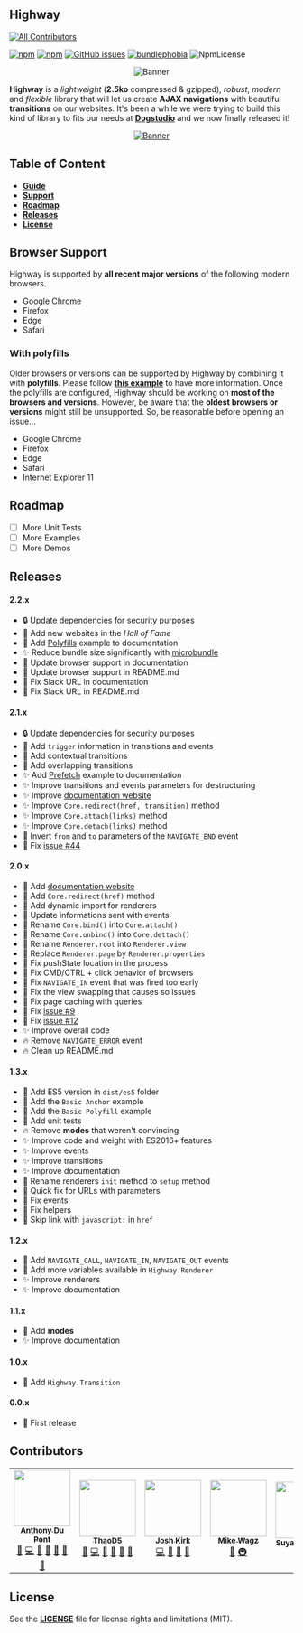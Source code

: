 ## Highway
<!-- ALL-CONTRIBUTORS-BADGE:START - Do not remove or modify this section -->
[![All Contributors](https://img.shields.io/badge/all_contributors-7-orange.svg?style=flat-square)](#contributors-)
<!-- ALL-CONTRIBUTORS-BADGE:END -->

[![npm](https://img.shields.io/npm/v/@dogstudio/highway.svg)](https://www.npmjs.com/package/@dogstudio/highway)
[![npm](https://img.shields.io/npm/dt/@dogstudio/highway.svg)](https://www.npmjs.com/package/@dogstudio/highway)
[![GitHub issues](https://img.shields.io/github/issues-raw/Dogstudio/highway.svg)](https://github.com/Dogstudio/highway/issues)
[![bundlephobia](https://img.shields.io/bundlephobia/minzip/@dogstudio/highway?label=bundle%20size)](https://bundlephobia.com/result?p=@dogstudio/highway)
![NpmLicense](https://img.shields.io/npm/l/@dogstudio/highway.svg)


<p align="center"><img src="https://i.imgur.com/SNk3YwV.png" alt="Banner" /></p>

**Highway** is a *lightweight* (**2.5ko** compressed & gzipped), *robust*, *modern* and *flexible* library that will let us create **AJAX navigations** with beautiful **transitions** on our websites. It's been a while we were trying to build this kind of library to fits our needs at [**Dogstudio**](https://www.dogstudio.co) and we now finally released it!

<p align="center"><a href="https://join.slack.com/t/highway-lib/shared_invite/zt-60jkz5kh-defbgkYYTclu609sUAEN3Q"target="_blank"><img src="https://i.imgur.com/4nWCfju.png" alt="Banner" /></a></p>

## Table of Content

- [**Guide**](https://dogstudio.github.io/highway/)
- [**Support**](https://github.com/Dogstudio/highway#browser-support)
- [**Roadmap**](https://github.com/Dogstudio/highway#roadmap)
- [**Releases**](https://github.com/Dogstudio/highway#releases)
- [**License**](https://github.com/Dogstudio/highway#license)

## Browser Support

Highway is supported by **all recent major versions** of the following modern browsers.

- Google Chrome
- Firefox
- Edge
- Safari

### With polyfills
Older browsers or versions can be supported by Highway by combining it with **polyfills**. Please follow [**this example**](https://highway.js.org/examples/polyfills.html) to have more information. Once the polyfills are configured, Highway should be working on **most of the browsers and versions**. However, be aware that the **oldest browsers or versions** might still be unsupported. So, be reasonable before opening an issue...</p>

- Google Chrome
- Firefox
- Edge
- Safari
- Internet Explorer 11

## Roadmap

- [ ] More Unit Tests
- [ ] More Examples
- [ ] More Demos

## Releases
#### 2.2.x

- :lock: Update dependencies for security purposes
- :tada: Add new websites in the *Hall of Fame*
- :tada: Add [Polyfills](https://highway.js.org/examples/polyfills.html) example to documentation
- :sparkles: Reduce bundle size significantly with [microbundle](https://github.com/developit/microbundle)
- :art: Update browser support in documentation
- :art: Update browser support in README.md
- :bug: Fix Slack URL in documentation
- :bug: Fix Slack URL in README.md

#### 2.1.x

- :lock: Update dependencies for security purposes
- :tada: Add `trigger` information in transitions and events
- :tada: Add contextual transitions
- :tada: Add overlapping transitions
- :sparkles: Add [Prefetch](https://highway.js.org/examples/prefetch.html) example to documentation
- :sparkles: Improve transitions and events parameters for destructuring
- :sparkles: Improve [documentation website](https://highway.js.org)
- :sparkles: Improve `Core.redirect(href, transition)` method
- :sparkles: Improve `Core.attach(links)` method
- :sparkles: Improve `Core.detach(links)` method
- :art: Invert `from` and `to` parameters of the `NAVIGATE_END` event
- :bug: Fix [issue #44](https://github.com/Dogstudio/highway/issues/44)

#### 2.0.x

- :tada: Add [documentation website](https://highway.js.org)
- :tada: Add `Core.redirect(href)` method
- :tada: Add dynamic import for renderers
- :art: Update informations sent with events
- :art: Rename `Core.bind()` into `Core.attach()`
- :art: Rename `Core.unbind()` into `Core.dettach()`
- :art: Rename `Renderer.root` into `Renderer.view`
- :art: Replace `Renderer.page` by `Renderer.properties`
- :bug: Fix pushState location in the process
- :bug: Fix CMD/CTRL + click behavior of browsers
- :bug: Fix `NAVIGATE_IN` event that was fired too early
- :bug: Fix the view swapping that causes so issues
- :bug: Fix page caching with queries
- :bug: Fix [issue #9](https://github.com/Dogstudio/highway/issues/9)
- :bug: Fix [issue #12](https://github.com/Dogstudio/highway/issues/12)
- :sparkles: Improve overall code
- :fire: Remove `NAVIGATE_ERROR` event
- :fire: Clean up README.md

#### 1.3.x

- :tada: Add ES5 version in `dist/es5` folder
- :tada: Add the `Basic Anchor` example
- :tada: Add the `Basic Polyfill` example
- :tada: Add unit tests
- :fire: Remove **modes** that weren't convincing
- :sparkles: Improve code and weight with ES2016+ features
- :sparkles: Improve events
- :sparkles: Improve transitions
- :sparkles: Improve documentation
- :art: Rename renderers `init` method to `setup` method
- :bug: Quick fix for URLs with parameters
- :bug: Fix events
- :bug: Fix helpers
- :bug: Skip link with `javascript:` in `href`

#### 1.2.x

- :tada: Add `NAVIGATE_CALL`, `NAVIGATE_IN`, `NAVIGATE_OUT` events
- :tada: Add more variables available in `Highway.Renderer`
- :sparkles: Improve renderers
- :sparkles: Improve documentation

#### 1.1.x

- :tada: Add **modes**
- :sparkles: Improve documentation

#### 1.0.x

- :tada: Add `Highway.Transition`

#### 0.0.x

- :rocket: First release

## Contributors


<!-- ALL-CONTRIBUTORS-LIST:START - Do not remove or modify this section -->
<!-- prettier-ignore-start -->
<!-- markdownlint-disable -->
<table>
  <tr>
    <td align="center"><a href="https://twitter.com/Anthodpnt"><img src="https://avatars3.githubusercontent.com/u/6245705?v=4" width="100px;" alt=""/><br /><sub><b>Anthony Du Pont</b></sub></a><br /><a href="#question-Anthodpnt" title="Answering Questions">💬</a> <a href="https://github.com/Dogstudio/highway/commits?author=Anthodpnt" title="Code">💻</a> <a href="https://github.com/Dogstudio/highway/commits?author=Anthodpnt" title="Documentation">📖</a> <a href="#ideas-Anthodpnt" title="Ideas, Planning, & Feedback">🤔</a> <a href="#maintenance-Anthodpnt" title="Maintenance">🚧</a> <a href="#projectManagement-Anthodpnt" title="Project Management">📆</a> <a href="https://github.com/Dogstudio/highway/pulls?q=is%3Apr+reviewed-by%3AAnthodpnt" title="Reviewed Pull Requests">👀</a></td>
    <td align="center"><a href="https://github.com/ThaoD5"><img src="https://avatars3.githubusercontent.com/u/10233610?v=4" width="100px;" alt=""/><br /><sub><b>ThaoD5</b></sub></a><br /><a href="#question-ThaoD5" title="Answering Questions">💬</a> <a href="https://github.com/Dogstudio/highway/commits?author=ThaoD5" title="Code">💻</a> <a href="https://github.com/Dogstudio/highway/commits?author=ThaoD5" title="Documentation">📖</a> <a href="#ideas-ThaoD5" title="Ideas, Planning, & Feedback">🤔</a> <a href="#maintenance-ThaoD5" title="Maintenance">🚧</a> <a href="https://github.com/Dogstudio/highway/pulls?q=is%3Apr+reviewed-by%3AThaoD5" title="Reviewed Pull Requests">👀</a></td>
    <td align="center"><a href="https://twitter.com/joshgkirk"><img src="https://avatars1.githubusercontent.com/u/28448851?v=4" width="100px;" alt=""/><br /><sub><b>Josh Kirk</b></sub></a><br /><a href="https://github.com/Dogstudio/highway/commits?author=joshgkirk" title="Code">💻</a> <a href="https://github.com/Dogstudio/highway/commits?author=joshgkirk" title="Documentation">📖</a> <a href="#ideas-joshgkirk" title="Ideas, Planning, & Feedback">🤔</a> <a href="#maintenance-joshgkirk" title="Maintenance">🚧</a></td>
    <td align="center"><a href="https://selfaware.studio"><img src="https://avatars2.githubusercontent.com/u/12376535?v=4" width="100px;" alt=""/><br /><sub><b>Mike Wagz</b></sub></a><br /><a href="https://github.com/Dogstudio/highway/commits?author=mikehwagz" title="Documentation">📖</a> <a href="#infra-mikehwagz" title="Infrastructure (Hosting, Build-Tools, etc)">🚇</a></td>
    <td align="center"><a href="https://twitter.com/suyashpurwar06"><img src="https://avatars1.githubusercontent.com/u/33785844?v=4" width="100px;" alt=""/><br /><sub><b>Suyash Purwar</b></sub></a><br /><a href="https://github.com/Dogstudio/highway/issues?q=author%3ASuyash-Purwar" title="Bug reports">🐛</a></td>
    <td align="center"><a href="http://davidelanfranchi.com"><img src="https://avatars1.githubusercontent.com/u/13507672?v=4" width="100px;" alt=""/><br /><sub><b>Davide Lanfranchi</b></sub></a><br /><a href="#content-davidelanfranchi" title="Content">🖋</a></td>
    <td align="center"><a href="http://www.fabioquarantini.com"><img src="https://avatars3.githubusercontent.com/u/425733?v=4" width="100px;" alt=""/><br /><sub><b>Fabio Quarantini</b></sub></a><br /><a href="https://github.com/Dogstudio/highway/issues?q=author%3Afabioquarantini" title="Bug reports">🐛</a></td>
  </tr>
</table>

<!-- markdownlint-enable -->
<!-- prettier-ignore-end -->
<!-- ALL-CONTRIBUTORS-LIST:END -->

## License

See the [**LICENSE**](https://github.com/Dogstudio/highway/blob/master/LICENSE) file for license rights and limitations (MIT).
